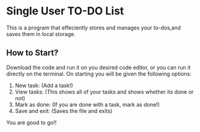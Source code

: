 # Single User TO-DO List
This is a program that effeciently stores and manages your to-dos,and saves them in local storage.


## How to Start?
Download the code and run it on you desired code editor, or you can run it directly on the terminal. On starting you will be given the following options:
1. New task: (Add a task!)
2. View tasks: (This shows all of your tasks and shows whether its done or not)
3. Mark as done: (If you are done with a task, mark as done!)
4. Save and exit: (Saves the file and exits)

You are good to go!!
